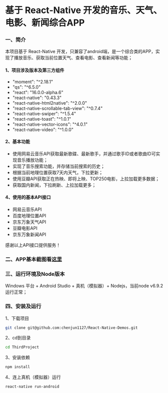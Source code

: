 # 基于 React-Native 开发的音乐、天气、电影、新闻综合APP
### 一、简介
本项目基于 React-Native 开发，只兼容了android端，是一个综合类的APP，实现了播放音乐、获取当前位置天气、查看电影、查看新闻等功能；
#### 1、项目涉及版本及第三方组件
* "moment": "^2.18.1"
* "qs": "^6.5.0"
* "react": "16.0.0-alpha.6"
* "react-native": "0.43.3"
* "react-native-html2native": "^2.0.0"
* "react-native-scrollable-tab-view": "^0.7.4"
* "react-native-swiper": "^1.5.4"
* "react-native-toast": "^1.0.1"
* "react-native-vector-icons": "^4.0.1"
* "react-native-video": "^1.0.0"

#### 2、基本功能
* 使用网易云音乐API获取最新歌碟、最新歌手，并通过歌手ID或者歌曲ID可实现音乐播放功能；
* 实现了音乐搜索功能，并存储当前搜索的历史；
* 根据当前地理位置获取7天内天气，下拉更新；
* 使用豆瓣API获取正在热映、即将上映、TOP250电影，上拉加载更多数据；
* 获取国内新闻，下拉刷新、上拉加载更多；

#### 4、使用的基本API接口
* 网易云音乐API
* 百度地理位置API
* 京东万象天气API
* 豆瓣电影API
* 京东万象新闻API

感谢以上API接口提供服务！

### 二、APP基本截图看[这里](https://github.com/chenjun1127/React-Native-Demos/blob/master/ThirdProject/images.md)
### 三、运行环境及Node版本
Windows 平台 + Android Studio + 真机（模拟器）+ Nodejs，当前node v6.9.2 运行正常；
### 四、安装及运行
1、下载项目
```bash
git clone git@github.com:chenjun1127/React-Native-Demos.git
```
2、cd到目录
```bash
cd ThirdProject
```
3、安装依赖
```bash
npm install 
```
4、连上真机（模拟器）运行
```bash
react-native run-android
```
